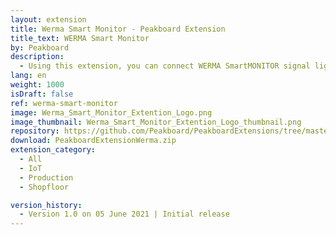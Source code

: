 ```yaml
---
layout: extension
title: Werma Smart Monitor - Peakboard Extension
title_text: WERMA Smart Monitor
by: Peakboard
description: 
  - Using this extension, you can connect WERMA SmartMONITOR signal lights as a data source in Peakboard. This allows you to read out and change the status of a signal light. In addition, a timestamped history of the status can also be read out.
lang: en
weight: 1000
isDraft: false
ref: werma-smart-monitor
image: Werma_Smart_Monitor_Extention_Logo.png
image_thumbnail: Werma_Smart_Monitor_Extention_Logo_thumbnail.png
repository: https://github.com/Peakboard/PeakboardExtensions/tree/master/WERMASmartMonitor
download: PeakboardExtensionWerma.zip
extension_category:
  - All
  - IoT
  - Production
  - Shopfloor

version_history:
  - Version 1.0 on 05 June 2021 | Initial release
---
```

